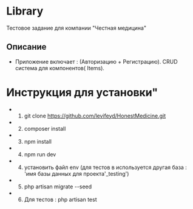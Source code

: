 # Library
Тестовое задание для компании "Честная медицина"
## Описание
* Приложение включает : (Авторизацию + Регистрацию). CRUD система для компонентов( Items).
# Инструкция для установки"
* 1. git clone https://github.com/levifeyd/HonestMedicine.git
* 2. composer install
* 3. npm install
* 4. npm run dev
* 4. установить файл env (для тестов в используется другая база : 'имя базы данных для проекта'_testing')
* 5. php artisan migrate --seed
* 6. Для тестов : php artisan test
